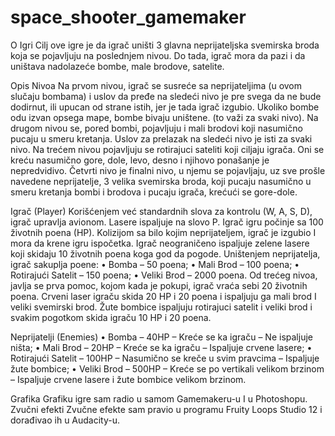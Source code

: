 # space_shooter_gamemaker

O Igri
Cilj ove igre je da igrač uništi 3 glavna neprijateljska svemirska broda koja se pojavljuju na poslednjem nivou. Do tada, igrač mora da pazi i da uništava nadolazeće bombe, male brodove, satelite. 

Opis Nivoa
Na prvom nivou, igrač se susreće sa neprijateljima (u ovom slučaju bombama) i uslov da pređe na sledeći nivo je pre svega da ne bude dodirnut, ili upucan od strane istih, jer je tada igrač izgubio. Ukoliko bombe odu izvan opsega mape, bombe bivaju uništene. (to važi za svaki nivo).
Na drugom nivou se, pored bombi, pojavljuju i mali brodovi koji nasumično pucaju u smeru kretanja. Uslov za prelazak na sledeći nivo je isti za svaki nivo. 
Na trećem nivou pojavljuju se rotirajuci sateliti koji ciljaju igrača. Oni se kreću nasumično gore, dole, levo, desno i njihovo ponašanje je nepredvidivo. 
Četvrti nivo je finalni nivo, u njemu se pojavljaju, uz sve prošle navedene neprijatelje, 3 velika svemirska broda, koji pucaju nasumično u smeru kretanja bombi i brodova i pucaju igrača, krećući se gore-dole. 

Igrač (Player)
Korišćenjem već standardnih slova za kontrolu (W, A, S, D), igrač upravlja avionom. Lasere ispaljuje na slovo P.
Igrač igru počinje sa 100 životnih poena (HP). Kolizijom sa bilo kojim neprijateljem, igrač je izgubio I mora da krene igru ispočetka.
Igrač neograničeno ispaljuje zelene lasere koji skidaju 10 životnih poena koga god da pogode.
Uništenjem neprijatelja, igrač sakuplja poene:
•	Bomba – 50 poena;
•	Mali Brod – 100 poena;
•	Rotirajući Satelit – 150 poena;
•	Veliki Brod – 2000 poena.
Od trećeg nivoa, javlja se prva pomoc, kojom kada je pokupi, igrač vraća sebi 20 životnih poena.
Crveni laser igraču skida 20 HP i 20 poena i ispaljuju ga mali brod I veliki svemirski brod.
Žute bombice ispaljuju rotirajuci satelit i veliki brod i svakim pogotkom skida igraču 10 HP i 20 poena. 

Neprijatelji (Enemies)
•	Bomba – 40HP – Kreće se ka igraču – Ne ispaljuje ništa;
•	Mali Brod – 20HP – Kreće se ka igraču – Ispaljuje crvene lasere;
•	Rotirajući Satelit – 100HP – Nasumično se kreče u svim pravcima – Ispaljuje  žute bombice;
•	Veliki Brod – 500HP – Kreće se po vertikali velikom brzinom – Ispaljuje crvene lasere i žute bombice velikom brzinom.


Grafika 
Grafiku igre sam radio u samom Gamemakeru-u I u Photoshopu.
Zvučni efekti 
Zvučne efekte sam pravio u programu Fruity Loops Studio 12 i dorađivao ih u Audacity-u.
